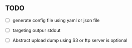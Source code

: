 ## TODO 
- [ ] generate config file using yaml or json file 
- [ ] targeting outpur stdout 
- [ ] Abstract upload dump using S3 or ftp server is optional 

